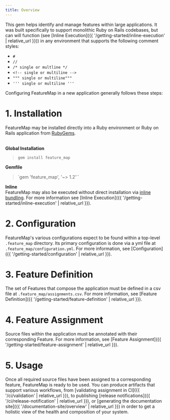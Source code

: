 ```yaml
---
title: Overview
---
```


This gem helps identify and manage features within large applications.  It was built specifically to support monolithic Ruby on Rails codebases, but can will function (see [Inline Execution]({{ '/getting-started/inline-execution' | relative_url }})) in any environment that supports the following comment styles:
  - `#`
  - `//`
  - `/* single or multline */`
  - `<!-- single or multiline -->`
  - `""" single or multiline"""`
  - `''' single or multiline '''`

Configuring FeatureMap in a new application generally follows these steps:

# 1. Installation
FeatureMap may be installed directly into a Ruby environment or Ruby on Rails application from [RubyGems](https://rubygems.org/gems/feature_map).

\
**Global Installation**
> `gem install feature_map`

**Gemfile**
> `gem 'feature_map', '~> 1.2'``

**Inline**\
FeatureMap may also be executed without direct installation via [inline bundling](https://bundler.io/guides/bundler_in_a_single_file_ruby_script.html).  For more information see [Inline Execution]({{ '/getting-started/inline-execution' | relative_url }}).

# 2. Configuration
FeatureMap's various configurations expect to be found within a top-level `.feature_map` directory.  Its primary configuration is done via a yml file at `.feature_map/configuration.yml`.  For more information, see [Configuration]({{ '/getting-started/configuration' | relative_url }}).

# 3. Feature Definition
The set of Features that compose the application must be defined in a csv file at `.feature_map/assignments.csv`.  For more information, see [Feature Definition]({{ '/getting-started/feature-definition' | relative_url }}).

# 4. Feature Assignment
Source files within the application must be annotated with their corresponding Feature.  For more information, see [Feature Assignment]({{ '/getting-started/feature-assignment' | relative_url }}).

# 5. Usage
Once all required source files have been assigned to a corresponding feature, FeatureMap is ready to be used.  You can produce artifacts that support various workflows, from [validating assignment in CI]({{ '/ci/validation' | relative_url }}), to publishing [release notifications]({{ '/ci/release-notification' | relative_url }}), or [generating the documentation site]({{ '/documentation-site/overview' | relative_url }}) in order to get a holistic view of the health and composition of your system.
